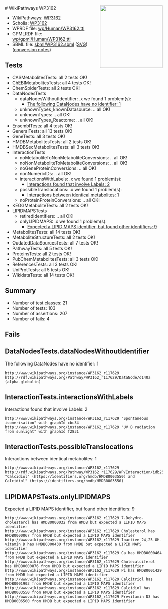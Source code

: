 <img style="float: right; width: 200px" src="../logo.png" />
# WikiPathways WP3162

* WikiPathways: [WP3162](https://identifiers.org/wikipathways:WP3162)
* Scholia: [WP3162](https://scholia.toolforge.org/wikipathways/WP3162)
* WPRDF file: [wp/Human/WP3162.ttl](../wp/Human/WP3162.ttl)
* GPMLRDF file: [wp/gpml/Human/WP3162.ttl](../wp/gpml/Human/WP3162.ttl)
* SBML file: [sbml/WP3162.sbml](../sbml/WP3162.sbml) ([SVG](../sbml/WP3162.svg)) ([conversion notes](../sbml/WP3162.txt))

## Tests
* CASMetabolitesTests: all 2 tests OK!
* ChEBIMetabolitesTests: all 4 tests OK!
* ChemSpiderTests: all 2 tests OK!
* DataNodesTests
    * dataNodesWithoutIdentifier: .x we found 1 problem(s):
        * [The following DataNodes have no identifier: 1](#d2d32fa0)
    * unknownTypes_knownDatasource: .. all OK!
    * unknownTypes: .. all OK!
    * unknownTypes_Reactome: .. all OK!
* EnsemblTests: all 4 tests OK!
* GeneralTests: all 13 tests OK!
* GeneTests: all 3 tests OK!
* HMDBMetabolitesTests: all 2 tests OK!
* HMDBSecMetabolitesTests: all 3 tests OK!
* InteractionTests
    * noMetaboliteToNonMetaboliteConversions: .. all OK!
    * noNonMetaboliteToMetaboliteConversions: .. all OK!
    * noGeneProteinConversions: .. all OK!
    * nonNumericIDs: .. all OK!
    * interactionsWithLabels: .x we found 1 problem(s):
        * [Interactions found that involve Labels: 2](#630d2679)
    * possibleTranslocations: .x we found 1 problem(s):
        * [Interactions between identical metabolites: 1](#d59038c4)
    * noProteinProteinConversions: .. all OK!
* KEGGMetaboliteTests: all 2 tests OK!
* LIPIDMAPSTests
    * retiredIdentifiers: .. all OK!
    * onlyLIPIDMAPS: .x we found 1 problem(s):
        * [Expected a LIPID MAPS identifier, but found other identifiers: 9](#48cc60c0)
* MetabolitesTests: all 14 tests OK!
* MetaboliteStructureTests: all 2 tests OK!
* OudatedDataSourcesTests: all 7 tests OK!
* PathwayTests: all 5 tests OK!
* ProteinsTests: all 2 tests OK!
* PubChemMetabolitesTests: all 3 tests OK!
* ReferencesTests: all 3 tests OK!
* UniProtTests: all 5 tests OK!
* WikidataTests: all 14 tests OK!


## Summary

* Number of test classes: 21
* Number of tests: 103
* Number of assertions: 207
* Number of fails: 4

## Fails

<a name="d2d32fa0" />

## DataNodesTests.dataNodesWithoutIdentifier

The following DataNodes have no identifier: 1
```
http://www.wikipathways.org/instance/WP3162_r117629 http://rdf.wikipathways.org/Pathway/WP3162_r117629/DataNode/d140a (alpha-globulin)
```

<a name="630d2679" />

## InteractionTests.interactionsWithLabels

Interactions found that involve Labels: 2
```
http://www.wikipathways.org/instance/WP3162_r117629 "Spontaneous isomerisation" with graphId cbc34
http://www.wikipathways.org/instance/WP3162_r117629 "UV B radiation from sunlight" with graphId f2831
```

<a name="d59038c4" />

## InteractionTests.possibleTranslocations

Interactions between identical metabolites: 1
```
http://www.wikipathways.org/instance/WP3162_r117629 http://rdf.wikipathways.org/Pathway/WP3162_r117629/WP/Interaction/idb2536244 "Calcidiol" (https://identifiers.org/hmdb/HMDB0003550) and 
Calcidiol" (https://identifiers.org/hmdb/HMDB0003550)
```

<a name="48cc60c0" />

## LIPIDMAPSTests.onlyLIPIDMAPS

Expected a LIPID MAPS identifier, but found other identifiers: 9
```
http://www.wikipathways.org/instance/WP3162_r117629 7-Dehydro- cholesterol has HMDB0000032 from HMDB but expected a LIPID MAPS identifier
http://www.wikipathways.org/instance/WP3162_r117629 Cholesterol has HMDB0000067 from HMDB but expected a LIPID MAPS identifier
http://www.wikipathways.org/instance/WP3162_r117629 Inactive 24,25-OH- vitamin D has HMDB0000430 from HMDB but expected a LIPID MAPS identifier
http://www.wikipathways.org/instance/WP3162_r117629 Ca has HMDB0000464 from HMDB but expected a LIPID MAPS identifier
http://www.wikipathways.org/instance/WP3162_r117629 Cholecalciferol has HMDB0000876 from HMDB but expected a LIPID MAPS identifier
http://www.wikipathways.org/instance/WP3162_r117629 Pi has HMDB0001429 from HMDB but expected a LIPID MAPS identifier
http://www.wikipathways.org/instance/WP3162_r117629 Calcitriol has HMDB0001903 from HMDB but expected a LIPID MAPS identifier
http://www.wikipathways.org/instance/WP3162_r117629 Calcidiol has HMDB0003550 from HMDB but expected a LIPID MAPS identifier
http://www.wikipathways.org/instance/WP3162_r117629 Previtamin D3 has HMDB0006500 from HMDB but expected a LIPID MAPS identifier
```

